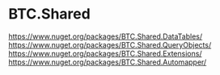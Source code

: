 # BTC.Shared


https://www.nuget.org/packages/BTC.Shared.DataTables/ 
https://www.nuget.org/packages/BTC.Shared.QueryObjects/ 
https://www.nuget.org/packages/BTC.Shared.Extensions/
https://www.nuget.org/packages/BTC.Shared.Automapper/
